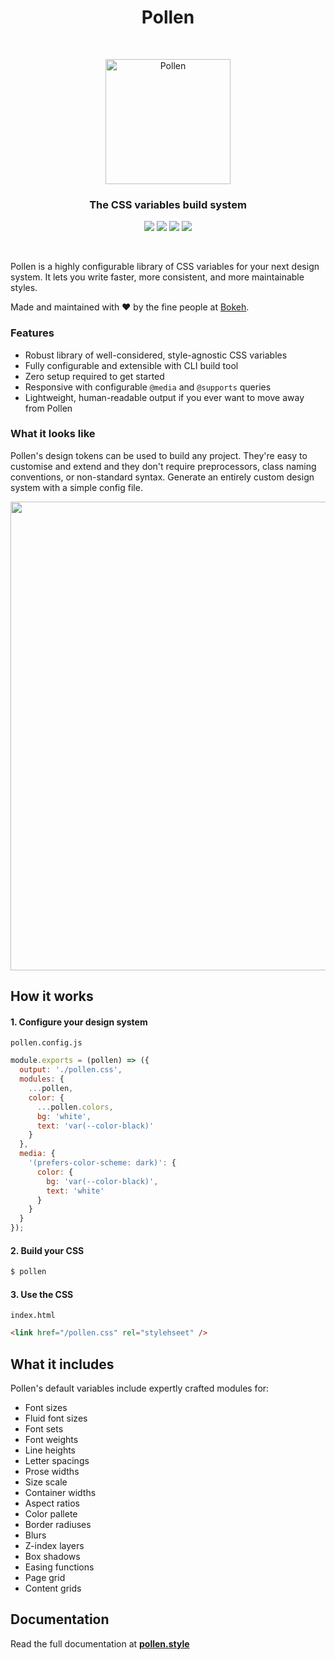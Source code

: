 <h1 align="center"> Pollen </h1> <br>
<p align="center">
  <a href="https://www.pollen.style/">
    <img alt="Pollen" title="Pollen" src="https://i.imgur.com/wensu33.png" width="200">
  </a>
</p>

<h3 align="center">The CSS variables build system</h3>

<p align="center">
  <img src="https://img.shields.io/npm/v/pollen-css.svg?style=flat" />
  <img src="https://img.badgesize.io/https://unpkg.com/pollen-css/pollen.css?compression=gzip&label=size">
  <img src="https://github.com/heybokeh/pollen/actions/workflows/main.yml/badge.svg">
  <img src="https://img.shields.io/npm/l/pollen-css">
</p>
  
<br/>

Pollen is a highly configurable library of CSS variables for your next design system. It lets you write faster, more consistent, and more maintainable styles.

Made and maintained with ❤️ by the fine people at [Bokeh](https://bokeh.photo).

### Features

- Robust library of well-considered, style-agnostic CSS variables
- Fully configurable and extensible with CLI build tool
- Zero setup required to get started
- Responsive with configurable `@media` and `@supports` queries
- Lightweight, human-readable output if you ever want to move away from Pollen

### What it looks like

Pollen's design tokens can be used to build any project. They're easy to customise and extend and they don't require preprocessors, class naming conventions, or non-standard syntax. Generate an entirely custom design system with a simple config file.

<p align="center">
  <img src="https://i.imgur.com/ZNfrTAz.jpg" width="750">
</p>

## How it works

#### 1. Configure your design system

`pollen.config.js`

```js
module.exports = (pollen) => ({
  output: './pollen.css',
  modules: {
    ...pollen,
    color: {
      ...pollen.colors,
      bg: 'white',
      text: 'var(--color-black)'
    }
  },
  media: {
    '(prefers-color-scheme: dark)': {
      color: {
        bg: 'var(--color-black)',
        text: 'white'
      }
    }
  }
});
```

#### 2. Build your CSS

```sh
$ pollen
```

#### 3. Use the CSS

`index.html`

```html
<link href="/pollen.css" rel="stylehseet" />
```

## What it includes

Pollen's default variables include expertly crafted modules for:

- Font sizes
- Fluid font sizes
- Font sets
- Font weights
- Line heights
- Letter spacings
- Prose widths
- Size scale
- Container widths
- Aspect ratios
- Color pallete
- Border radiuses
- Blurs
- Z-index layers
- Box shadows
- Easing functions
- Page grid
- Content grids

## Documentation

Read the full documentation at **[pollen.style](https://www.pollen.style)**

